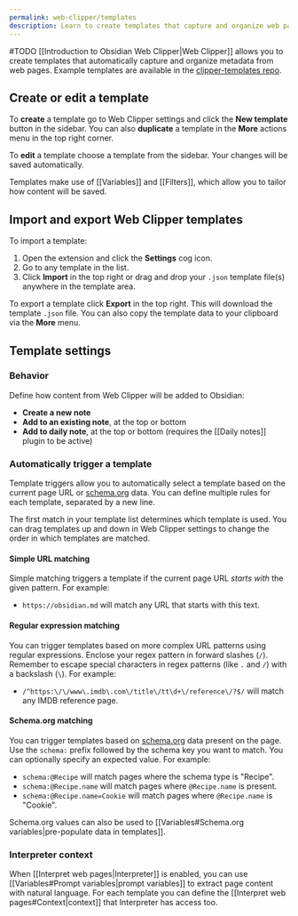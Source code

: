 ```yaml
---
permalink: web-clipper/templates
description: Learn to create templates that capture and organize web page metadata automatically with Web Clipper.
---
```

#TODO
[[Introduction to Obsidian Web Clipper|Web Clipper]] allows you to create templates that automatically capture and organize metadata from web pages. Example templates are available in the [clipper-templates repo](https://github.com/kepano/clipper-templates). 

## Create or edit a template

To **create** a template go to Web Clipper settings and click the **New template** button in the sidebar. You can also **duplicate** a template in the **More** actions menu in the top right corner.

To **edit** a template choose a template from the sidebar. Your changes will be saved automatically.

Templates make use of [[Variables]] and [[Filters]], which allow you to tailor how content will be saved.

## Import and export Web Clipper templates

To import a template:

1. Open the extension and click the **Settings** cog icon.
2. Go to any template in the list.
3. Click **Import** in the top right or drag and drop your `.json` template file(s) anywhere in the template area.

To export a template click **Export** in the top right. This will download the template `.json` file. You can also copy the template data to your clipboard via the **More** menu.

## Template settings

### Behavior

Define how content from Web Clipper will be added to Obsidian:

- **Create a new note**
- **Add to an existing note**, at the top or bottom
- **Add to daily note**, at the top or bottom (requires the [[Daily notes]] plugin to be active)

### Automatically trigger a template

Template triggers allow you to automatically select a template based on the current page URL or [schema.org](https://schema.org/) data. You can define multiple rules for each template, separated by a new line.

The first match in your template list determines which template is used. You can drag templates up and down in Web Clipper settings to change the order in which templates are matched.

#### Simple URL matching

Simple matching triggers a template if the current page URL *starts with* the given pattern. For example:

- `https://obsidian.md` will match any URL that starts with this text.

#### Regular expression matching

You can trigger templates based on more complex URL patterns using regular expressions. Enclose your regex pattern in forward slashes (`/`). Remember to escape special characters in regex patterns (like `.` and `/`) with a backslash (`\`). For example:

- `/^https:\/\/www\.imdb\.com\/title\/tt\d+\/reference\/?$/` will match any IMDB reference page.

#### Schema.org matching

You can trigger templates based on [schema.org](https://schema.org/) data present on the page. Use the `schema:` prefix followed by the schema key you want to match. You can optionally specify an expected value. For example:

- `schema:@Recipe` will match pages where the schema type is "Recipe".
- `schema:@Recipe.name` will match pages where `@Recipe.name` is present.
- `schema:@Recipe.name=Cookie` will match pages where `@Recipe.name` is "Cookie".

Schema.org values can also be used to [[Variables#Schema.org variables|pre-populate data in templates]].

### Interpreter context

When [[Interpret web pages|Interpreter]] is enabled, you can use [[Variables#Prompt variables|prompt variables]] to extract page content with natural language. For each template you can define the [[Interpret web pages#Context|context]] that Interpreter has access too. 